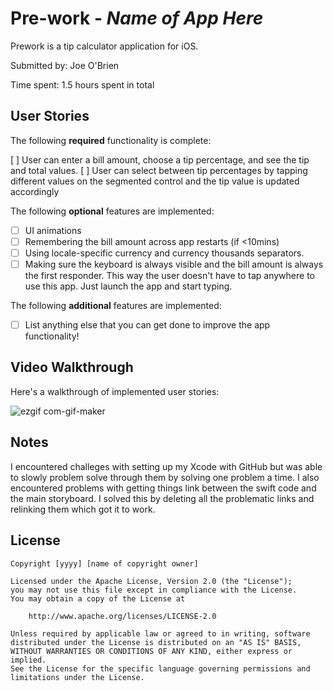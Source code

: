 # Pre-work - *Name of App Here*

Prework is a tip calculator application for iOS.

Submitted by: Joe O'Brien

Time spent: 1.5 hours spent in total

## User Stories

The following **required** functionality is complete:

[ ] User can enter a bill amount, choose a tip percentage, and see the tip and total values.
[ ] User can select between tip percentages by tapping different values on the segmented control and the tip value is updated accordingly

The following **optional** features are implemented:

* [ ] UI animations
* [ ] Remembering the bill amount across app restarts (if <10mins)
* [ ] Using locale-specific currency and currency thousands separators.
* [ ] Making sure the keyboard is always visible and the bill amount is always the first responder. This way the user doesn't have to tap anywhere to use this app. Just launch the app and start typing.

The following **additional** features are implemented:

- [ ] List anything else that you can get done to improve the app functionality!

## Video Walkthrough

Here's a walkthrough of implemented user stories:

![ezgif com-gif-maker](https://user-images.githubusercontent.com/75868049/126048245-06e64cba-645f-4680-b032-29bd687b4f7d.gif)

## Notes

I encountered challeges with setting up my Xcode with GitHub but was able to slowly problem solve through them by solving one problem a time. I also encountered problems with getting things link between the swift code and the main storyboard. I solved this by deleting all the problematic links and relinking them which got it to work. 

## License

    Copyright [yyyy] [name of copyright owner]

    Licensed under the Apache License, Version 2.0 (the "License");
    you may not use this file except in compliance with the License.
    You may obtain a copy of the License at

        http://www.apache.org/licenses/LICENSE-2.0

    Unless required by applicable law or agreed to in writing, software
    distributed under the License is distributed on an "AS IS" BASIS,
    WITHOUT WARRANTIES OR CONDITIONS OF ANY KIND, either express or implied.
    See the License for the specific language governing permissions and
    limitations under the License.
